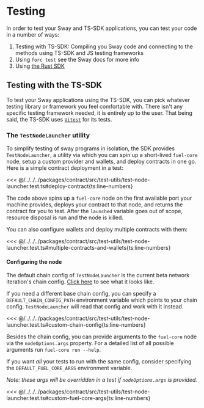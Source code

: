 <script setup>
  import { data } from '../../versions.data'
  const { forc } = data
  const url = `https://docs.fuel.network/docs/forc/commands/forc_test/`
</script>

# Testing

In order to test your Sway and TS-SDK applications, you can test your code in a number of ways:

1. Testing with TS-SDK: Compiling you Sway code and connecting to the methods using TS-SDK and JS testing frameworks
2. Using `forc test` see <a :href="url" target="_blank" rel="noreferrer">the Sway docs</a> for more info
3. Using [the Rust SDK](https://docs.fuel.network/docs/fuels-rs/testing/)

## Testing with the TS-SDK

To test your Sway applications using the TS-SDK, you can pick whatever testing library or framework you feel comfortable with. There isn't any specific testing framework needed, it is entirely up to the user. That being said, the TS-SDK uses [`Vitest`](https://vitest.dev/) for its tests.

### The `TestNodeLauncher` utility

To simplify testing of sway programs in isolation, the SDK provides `TestNodeLauncher`, a utility via which you can spin up a short-lived `fuel-core` node, setup a custom provider and wallets, and deploy contracts in one go.
Here is a simple contract deployment in a test:

<<< @/../../../packages/contract/src/test-utils/test-node-launcher.test.ts#deploy-contract{ts:line-numbers}

The code above spins up a `fuel-core` node on the first available port your machine provides, deploys your contract to that node, and returns the contract for you to test. After the `launched` variable goes out of scope, resource disposal is run and the node is killed.

You can also configure wallets and deploy multiple contracts with them:

<<< @/../../../packages/contract/src/test-utils/test-node-launcher.test.ts#multiple-contracts-and-wallets{ts:line-numbers}

#### Configuring the node

The default chain config of `TestNodeLauncher` is the current beta network iteration's chain config. [Click here](https://github.com/FuelLabs/fuels-ts/blob/master/.fuel-core/configs/chainConfig.json) to see what it looks like.

If you need a different base chain config, you can specify a `DEFAULT_CHAIN_CONFIG_PATH` environment variable which points to your chain config. `TestNodeLauncher` will read that config and work with it instead.

<<< @/../../../packages/contract/src/test-utils/test-node-launcher.test.ts#custom-chain-config{ts:line-numbers}

Besides the chain config, you can provide arguments to the `fuel-core` node via the `nodeOptions.args` property. For a detailed list of all possible arguments run `fuel-core run --help`.

If you want _all_ your tests to run with the same config, consider specifying the `DEFAULT_FUEL_CORE_ARGS` environment variable.

_Note: these args will be overridden in a test if `nodeOptions.args` is provided._

<<< @/../../../packages/contract/src/test-utils/test-node-launcher.test.ts#custom-fuel-core-args{ts:line-numbers}
